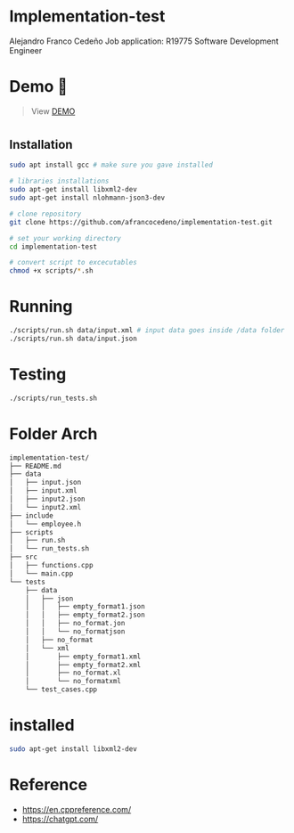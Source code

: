 # Implementation-test
Alejandro Franco Cedeño 
Job application: R19775 Software Development Engineer

# Demo 🍿
> View [DEMO](https://app.screencast.com/HeCXsnw3Ifnwc)  
#

## Installation
```bash
sudo apt install gcc # make sure you gave installed 

# libraries installations
sudo apt-get install libxml2-dev
sudo apt-get install nlohmann-json3-dev

# clone repository
git clone https://github.com/afrancocedeno/implementation-test.git

# set your working directory
cd implementation-test

# convert script to excecutables
chmod +x scripts/*.sh
```

# Running
```bash
./scripts/run.sh data/input.xml # input data goes inside /data folder
./scripts/run.sh data/input.json
```

# Testing
```bash
./scripts/run_tests.sh
```

# Folder Arch
```bash
implementation-test/
├── README.md
├── data
│   ├── input.json
│   ├── input.xml
│   ├── input2.json
│   └── input2.xml
├── include
│   └── employee.h
├── scripts
│   ├── run.sh
│   └── run_tests.sh
├── src
│   ├── functions.cpp
│   └── main.cpp
└── tests
    ├── data
    │   ├── json
    │   │   ├── empty_format1.json
    │   │   ├── empty_format2.json
    │   │   ├── no_format.jon
    │   │   └── no_formatjson
    │   ├── no_format
    │   └── xml
    │       ├── empty_format1.xml
    │       ├── empty_format2.xml
    │       ├── no_format.xl
    │       └── no_formatxml
    └── test_cases.cpp
```

# installed
```bash
sudo apt-get install libxml2-dev
```
# Reference
- https://en.cppreference.com/
- https://chatgpt.com/
